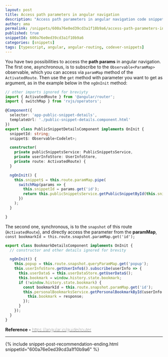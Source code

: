 ```yaml
---
layout: post
title: Access path parameters in angular navigation
description: "Access path parameters in angular navigation code snippet"
author: ama
permalink: /snippets/600a76e0ed39cd3a1f10b9a6/access-path-parameters-in-angular-navigation
published: true
snippetId: 600a76e0ed39cd3a1f10b9a6
categories: [snippets]
tags: [typescript, angular, angular-routing, codever-snippets]
---
```


You have two possibilities to access the **path params** in angular navigation. The first one, asynchronous,
 is to subscribe to the `Observable<ParamMap>` observable, which you can access via `paramMap` method of the `ActivatedRoute`.
  Then use the `get` method with parameter you want to get as argument,  as in the example below in the `ngOnInit` method:

```typescript
// other imports ignored for breviyty
import { ActivatedRoute } from '@angular/router';
import { switchMap } from 'rxjs/operators';

@Component({
  selector: 'app-public-snippet-details',
  templateUrl: './public-snippet-details.component.html'
})
export class PublicSnippetDetailsComponent implements OnInit {
  snippetId: string;
  snippet$: Observable<Codelet>;

  constructor(
    private publicSnippetsService: PublicSnippetsService,
    private userInfoStore: UserInfoStore,
    private route: ActivatedRoute) {
  }

  ngOnInit() {
    this.snippet$ = this.route.paramMap.pipe(
      switchMap(params => {
        this.snippetId = params.get('id');
        return this.publicSnippetsService.getPublicSnippetById(this.snippetId);
      })
    );
  }

}

```

The second one, synchronous, is to the `snapshot` of this route (`ActivatedRoute`),  and directly access the parameter from the **paramMap**,
 `const bookmarkId = this.route.snapshot.paramMap.get('id');`

```typescript
export class BookmarkDetailsComponent implements OnInit {
  // constructor and other details ignored for brevity

  ngOnInit() {
    this.popup = this.route.snapshot.queryParamMap.get('popup');
    this.userInfoStore.getUserInfo$().subscribe(userInfo => {
      this.userData$ = this.userDataStore.getUserData$();
      this.bookmark = window.history.state.bookmark;
      if (!window.history.state.bookmark) {
        const bookmarkId = this.route.snapshot.paramMap.get('id');
        this.personalBookmarksService.getPersonalBookmarkById(userInfo.sub, bookmarkId).subscribe((response) => {
          this.bookmark = response;
        });
      }
    });
  }
}
```

<span style="font-size: 0.9rem">
  <strong>Reference - </strong>
  <a href="https://angular.io/guide/router" target="_blank" style="font-weight: lighter">
     https://angular.io/guide/router
  </a>
</span>

<hr/>


 {% include snippet-post-recommendation-ending.html snippetId="600a76e0ed39cd3a1f10b9a6" %}
